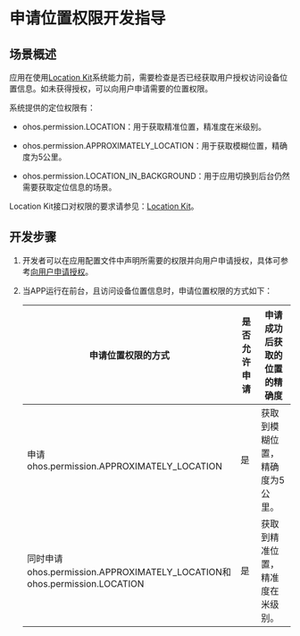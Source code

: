 # 申请位置权限开发指导

## 场景概述

应用在使用[Location Kit](../../../API_Reference/source_zh_cn/apis/LocationKit/cj-apis-geo_location_manager.md)系统能力前，需要检查是否已经获取用户授权访问设备位置信息。如未获得授权，可以向用户申请需要的位置权限。

系统提供的定位权限有：

- ohos.permission.LOCATION：用于获取精准位置，精准度在米级别。

- ohos.permission.APPROXIMATELY_LOCATION：用于获取模糊位置，精确度为5公里。

- ohos.permission.LOCATION_IN_BACKGROUND：用于应用切换到后台仍然需要获取定位信息的场景。

Location Kit接口对权限的要求请参见：[Location Kit](../../../API_Reference/source_zh_cn/apis/LocationKit/cj-apis-geo_location_manager.md)。

## 开发步骤

1. 开发者可以在应用配置文件中声明所需要的权限并向用户申请授权，具体可参考[向用户申请授权](../security/AccessToken/cj-request-user-authorization.md#向用户申请授权)。

2. 当APP运行在前台，且访问设备位置信息时，申请位置权限的方式如下：

   | 申请位置权限的方式 | 是否允许申请 | 申请成功后获取的位置的精确度 |
   | -------- | -------- | -------- |
   | 申请ohos.permission.APPROXIMATELY_LOCATION | 是 | 获取到模糊位置，精确度为5公里。 |
   | 同时申请ohos.permission.APPROXIMATELY_LOCATION和ohos.permission.LOCATION | 是 | 获取到精准位置，精准度在米级别。 |
